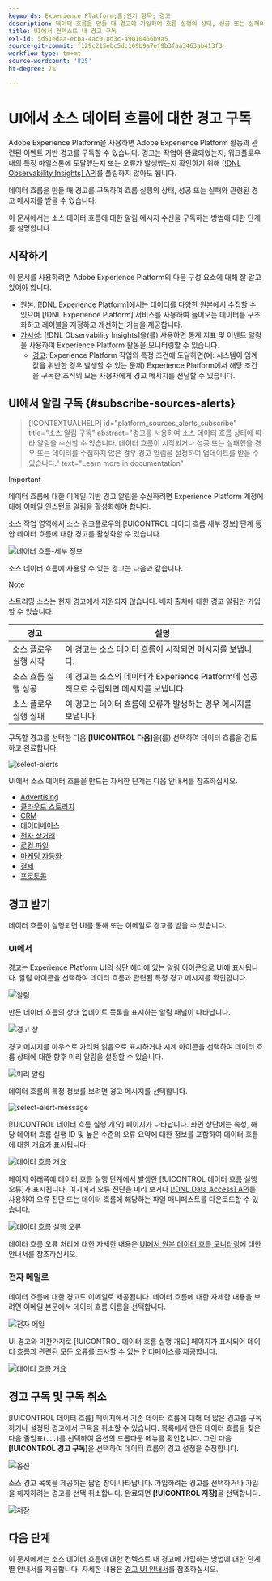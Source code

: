 ```yaml
---
keywords: Experience Platform;홈;인기 항목; 경고
description: 데이터 흐름을 만들 때 경고에 가입하여 흐름 실행의 상태, 성공 또는 실패와 관련된 경고 메시지를 받을 수 있습니다.
title: UI에서 컨텍스트 내 경고 구독
exl-id: 5d51edaa-ecba-4ac0-8d3c-49010466b9a5
source-git-commit: f129c215ebc5dc169b9a7ef9b3faa3463ab413f3
workflow-type: tm+mt
source-wordcount: '825'
ht-degree: 7%

---
```


# UI에서 소스 데이터 흐름에 대한 경고 구독

Adobe Experience Platform을 사용하면 Adobe Experience Platform 활동과 관련된 이벤트 기반 경고를 구독할 수 있습니다. 경고는 작업이 완료되었는지, 워크플로우 내의 특정 마일스톤에 도달했는지 또는 오류가 발생했는지 확인하기 위해 [[!DNL Observability Insights] API](../../../observability/api/overview.md)를 폴링하지 않아도 됩니다.

데이터 흐름을 만들 때 경고를 구독하여 흐름 실행의 상태, 성공 또는 실패와 관련된 경고 메시지를 받을 수 있습니다.

이 문서에서는 소스 데이터 흐름에 대한 알림 메시지 수신을 구독하는 방법에 대한 단계를 설명합니다.

## 시작하기

이 문서를 사용하려면 Adobe Experience Platform의 다음 구성 요소에 대해 잘 알고 있어야 합니다.

* [원본](../../home.md): [!DNL Experience Platform]에서는 데이터를 다양한 원본에서 수집할 수 있으며 [!DNL Experience Platform] 서비스를 사용하여 들어오는 데이터를 구조화하고 레이블을 지정하고 개선하는 기능을 제공합니다.
* [가시성](../../../observability/home.md): [!DNL Observability Insights]을(를) 사용하면 통계 지표 및 이벤트 알림을 사용하여 Experience Platform 활동을 모니터링할 수 있습니다.
   * [경고](../../../observability/alerts/overview.md): Experience Platform 작업의 특정 조건에 도달하면(예: 시스템이 임계값을 위반한 경우 발생할 수 있는 문제) Experience Platform에서 해당 조건을 구독한 조직의 모든 사용자에게 경고 메시지를 전달할 수 있습니다.

## UI에서 알림 구독 {#subscribe-sources-alerts}

>[!CONTEXTUALHELP]
>id="platform_sources_alerts_subscribe"
>title="소스 알림 구독"
>abstract="경고를 사용하여 소스 데이터 흐름 상태에 따라 알림을 수신할 수 있습니다. 데이터 흐름이 시작되거나 성공 또는 실패했을 경우 또는 데이터를 수집하지 않은 경우 경고 알림을 설정하여 업데이트를 받을 수 있습니다."
>text="Learn more in documentation"

>[!IMPORTANT]
>
>데이터 흐름에 대한 이메일 기반 경고 알림을 수신하려면 Experience Platform 계정에 대해 이메일 인스턴트 알림을 활성화해야 합니다.

소스 작업 영역에서 소스 워크플로우의 [!UICONTROL 데이터 흐름 세부 정보] 단계 동안 데이터 흐름에 대한 경고를 활성화할 수 있습니다.

![데이터 흐름-세부 정보](../../images/tutorials/alerts/dataflow-detail.png)

소스 데이터 흐름에 사용할 수 있는 경고는 다음과 같습니다.

>[!NOTE]
>
>스트리밍 소스는 현재 경고에서 지원되지 않습니다. 배치 출처에 대한 경고 알림만 가입할 수 있습니다.

| 경고 | 설명 |
| --- | --- |
| 소스 플로우 실행 시작 | 이 경고는 소스 데이터 흐름이 시작되면 메시지를 보냅니다. |
| 소스 흐름 실행 성공 | 이 경고는 소스의 데이터가 Experience Platform에 성공적으로 수집되면 메시지를 보냅니다. |
| 소스 플로우 실행 실패 | 이 경고는 데이터 흐름에 오류가 발생하는 경우 메시지를 보냅니다. |

구독할 경고를 선택한 다음 **[!UICONTROL 다음]**&#x200B;을(를) 선택하여 데이터 흐름을 검토하고 완료합니다.

![select-alerts](../../images/tutorials/alerts/select-alerts.png)

UI에서 소스 데이터 흐름을 만드는 자세한 단계는 다음 안내서를 참조하십시오.

* [Advertising](./dataflow/advertising.md)
* [클라우드 스토리지](./dataflow/batch/cloud-storage.md)
* [CRM](./dataflow/crm.md)
* [데이터베이스](./dataflow/databases.md)
* [전자 상거래](./dataflow/ecommerce.md)
* [로컬 파일](./create/local-system/local-file-upload.md)
* [마케팅 자동화](./dataflow/marketing-automation.md)
* [결제](./dataflow/payments.md)
* [프로토콜](./dataflow/protocols.md)

## 경고 받기

데이터 흐름이 실행되면 UI를 통해 또는 이메일로 경고를 받을 수 있습니다.

### UI에서

경고는 Experience Platform UI의 상단 헤더에 있는 알림 아이콘으로 UI에 표시됩니다. 알림 아이콘을 선택하여 데이터 흐름과 관련된 특정 경고 메시지를 확인합니다.

![알림](../../images/tutorials/alerts/notification.png)

만든 데이터 흐름의 상태 업데이트 목록을 표시하는 알림 패널이 나타납니다.

![경고 창](../../images/tutorials/alerts/alert-window.png)

경고 메시지를 마우스로 가리켜 읽음으로 표시하거나 시계 아이콘을 선택하여 데이터 흐름 상태에 대한 향후 미리 알림을 설정할 수 있습니다.

![미리 알림](../../images/tutorials/alerts/remind-me.png)

데이터 흐름의 특정 정보를 보려면 경고 메시지를 선택합니다.

![select-alert-message](../../images/tutorials/alerts/select-alert-message.png)

[!UICONTROL 데이터 흐름 실행 개요] 페이지가 나타납니다. 화면 상단에는 속성, 해당 데이터 흐름 실행 ID 및 높은 수준의 오류 요약에 대한 정보를 포함하여 데이터 흐름에 대한 개요가 표시됩니다.

![데이터 흐름 개요](../../images/tutorials/alerts/dataflow-overview.png)

페이지 아래쪽에 데이터 흐름 실행 단계에서 발생한 [!UICONTROL 데이터 흐름 실행 오류]가 표시됩니다. 여기에서 오류 진단을 미리 보거나 [[!DNL Data Access] API](https://www.adobe.io/experience-platform-apis/references/data-access/)를 사용하여 오류 진단 또는 데이터 흐름에 해당하는 파일 매니페스트를 다운로드할 수 있습니다.

![데이터 흐름 실행 오류](../../images/tutorials/alerts/dataflow-run-error.png)

데이터 흐름 오류 처리에 대한 자세한 내용은 [UI에서 원본 데이터 흐름 모니터링](../../../dataflows/ui/monitor-sources.md)에 대한 안내서를 참조하십시오.

### 전자 메일로

데이터 흐름에 대한 경고도 이메일로 제공됩니다. 데이터 흐름에 대한 자세한 내용을 보려면 이메일 본문에서 데이터 흐름 이름을 선택합니다.

![전자 메일](../../images/tutorials/alerts/email.png)

UI 경고와 마찬가지로 [!UICONTROL 데이터 흐름 실행 개요] 페이지가 표시되어 데이터 흐름과 관련된 모든 오류를 조사할 수 있는 인터페이스를 제공합니다.

![데이터 흐름 개요](../../images/tutorials/alerts/dataflow-overview.png)

## 경고 구독 및 구독 취소

[!UICONTROL 데이터 흐름] 페이지에서 기존 데이터 흐름에 대해 더 많은 경고를 구독하거나 설정된 경고에서 구독을 취소할 수 있습니다. 목록에서 만든 데이터 흐름을 찾은 다음 줄임표(`...`)를 선택하여 옵션의 드롭다운 메뉴를 확인합니다. 그런 다음 **[!UICONTROL 경고 구독]**&#x200B;을 선택하여 데이터 흐름의 경고 설정을 수정합니다.

![옵션](../../images/tutorials/alerts/options.png)

소스 경고 목록을 제공하는 팝업 창이 나타납니다. 가입하려는 경고를 선택하거나 가입을 해지하려는 경고를 선택 취소합니다. 완료되면 **[!UICONTROL 저장]**&#x200B;을 선택합니다.

![저장](../../images/tutorials/alerts/save.png)

## 다음 단계

이 문서에서는 소스 데이터 흐름에 대한 컨텍스트 내 경고에 가입하는 방법에 대한 단계별 안내서를 제공합니다. 자세한 내용은 [경고 UI 안내서](../../../observability/alerts/ui.md)를 참조하십시오.